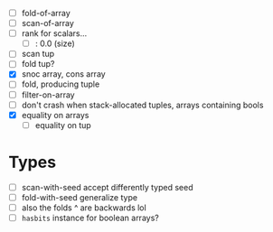 - [ ] fold-of-array
- [ ] scan-of-array
- [ ] rank for scalars...
  - [ ] : 0.0 (size)
- [ ] scan tup
- [ ] fold tup?
- [x] snoc array, cons array
- [ ] fold, producing tuple
- [ ] filter-on-array
- [ ] don't crash when stack-allocated tuples, arrays containing bools
- [x] equality on arrays
  - [ ] equality on tup
# Types
- [ ] scan-with-seed accept differently typed seed
- [ ] fold-with-seed generalize type
- [ ] also the folds ^ are backwards lol
- [ ] `hasbits` instance for boolean arrays?
